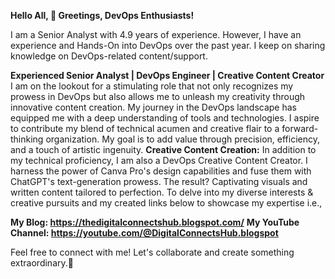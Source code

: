 **Hello All,
👋 Greetings, DevOps Enthusiasts!**

I am a Senior Analyst with 4.9 years of experience. However, I have an experience and Hands-On into DevOps over the past year. I keep on sharing knowledge on DevOps-related content/support.

**Experienced Senior Analyst | DevOps Engineer | Creative Content Creator**
    I am on the lookout for a stimulating role that not only recognizes my prowess in DevOps but also allows me to unleash my creativity through innovative content creation. My journey in the DevOps landscape has equipped me with a deep understanding of tools and technologies. I aspire to contribute my blend of technical acumen and creative flair to a forward-thinking organization. My goal is to add value through precision, efficiency, and a touch of artistic ingenuity.
**Creative Content Creation:**
    In addition to my technical proficiency, I am also a DevOps Creative Content Creator. I harness the power of Canva Pro's design capabilities and fuse them with ChatGPT's text-generation prowess. The result? Captivating visuals and written content tailored to perfection. To delve into my diverse interests & creative pursuits and my created links below to showcase my expertise i.e., 
    
**My Blog: https://thedigitalconnectshub.blogspot.com/**
**My YouTube Channel: https://youtube.com/@DigitalConnectsHub.blogspot**

Feel free to connect with me! Let's collaborate and create something extraordinary.🚀

